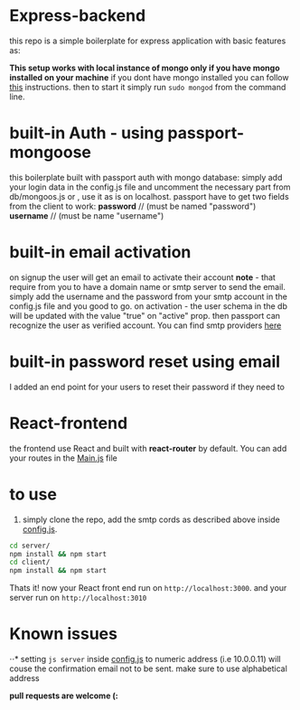 # Express-backend 
this repo is a simple boilerplate for express application with basic features as:

**This setup works with local instance of mongo only if you have mongo installed on your machine**
if you dont have mongo installed you can follow [this](https://docs.mongodb.com/manual/administration/install-community/) instructions. then to start it simply run `sudo mongod` from the command line.


# built-in Auth - using passport-mongoose 
this boilerplate built with passport auth with mongo database: 
simply add your login data in the config.js file and uncomment the necessary part from db/mongoos.js
or , use it as is on localhost. 
passport have to get two fields from the client to work: 
**password** // (must be named "password")
**username** // (must be name "username")

# built-in email activation 
on signup the user will get an email to activate their account 
**note** - that require from you to have a domain name or smtp server to send the email. 
simply add the username and the password from your smtp account in the config.js file and you good to go. 
on activation - the user schema in the db will be updated with the value "true" on "active" prop. 
then passport can recognize the user as verified account. 
You can find smtp providers [here](https://github.com/discourse/discourse/blob/master/docs/INSTALL-email.md)

# built-in password reset using email
I added an end point for your users to reset their password if they need to

# React-frontend
the frontend use React and built with **react-router** by default. You can add your routes in the [Main.js](client/src/Screens/Main/Main.js) file 

# to use 
1. simply clone the repo, add the smtp cords as described above inside [config.js](./server/routes/config.js).
```sh
cd server/ 
npm install && npm start
cd client/
npm install && npm start
```
Thats it! now your React front end run on `http://localhost:3000`. and your server run on `http://localhost:3010` 

# Known issues
⋅⋅* setting ```js server``` inside [config.js](./server/routes/config.js) to numeric address (i.e 10.0.0.11) will couse the confirmation email not to be sent. make sure to use alphabetical address

**pull requests are welcome (:**



 